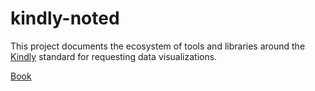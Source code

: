 # kindly-noted

This project documents the ecosystem of tools and libraries around the [Kindly](https://scicloj.github.io/kindly-noted/kindly) standard for requesting data visualizations.

[Book](https://scicloj.github.io/kindly-noted/)
